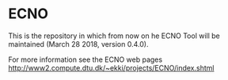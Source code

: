 # ECNO

This is the repository in which from now on he ECNO Tool will be maintained (March 28 2018, version 0.4.0).

For more information see the ECNO web pages http://www2.compute.dtu.dk/~ekki/projects/ECNO/index.shtml
